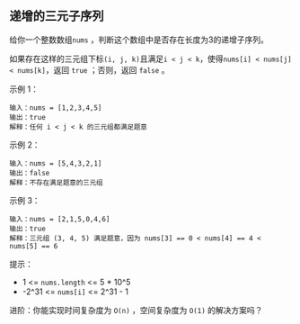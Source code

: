 ## 递增的三元子序列

给你一个整数数组`nums` ，判断这个数组中是否存在长度为3的递增子序列。

如果存在这样的三元组下标`(i, j, k)`且满足`i < j < k`，使得`nums[i] < nums[j] < nums[k]`，返回 `true` ；否则，返回 `false` 。

示例 1：

```
输入：nums = [1,2,3,4,5]
输出：true
解释：任何 i < j < k 的三元组都满足题意
```

示例 2：

```
输入：nums = [5,4,3,2,1]
输出：false
解释：不存在满足题意的三元组
```

示例 3：

```
输入：nums = [2,1,5,0,4,6]
输出：true
解释：三元组 (3, 4, 5) 满足题意，因为 nums[3] == 0 < nums[4] == 4 < nums[5] == 6
```

提示：

* 1 <= `nums.length` <= 5 * 10^5
* -2^31 <= `nums[i]` <= 2^31 - 1


进阶：你能实现时间复杂度为 `O(n)` ，空间复杂度为 `O(1)` 的解决方案吗？